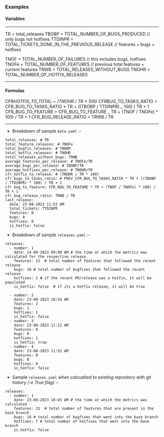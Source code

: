 ### Examples

#### Variables

---

TR = total_releases
TBOBP = TOTAL_NUMBER_OF_BUGS_PRODUCED // only bugs not hotfixes
TTDINPR = TOTAL_TICKETS_DONE_IN_THE_PREVIOUS_RELEASE // features + bugs + hotfixes

TNOF = TOTAL_NUMBER_OF_FAILURES // this includes bugs, hotfixes
TNOFe = TOTAL_NUMBER_OF_FEATURES // previous total features + current features
TRWB = TOTAL_RELEASES_WITHOUT_BUGS
TNOHR = TOTAL_NUMBER_OF_HOTFIX_RELEASES

---

#### Formulas

CFR*HOTFIX_TO_TOTAL = (TNOHR / TR * 100)
CFR*BUG_TO_TASKS_RATIO = CFR_BUG_TO_TASKS_RATIO * TR + ((TBOBP / TTDINPR) _ 100) / TR + 1
CFR_BUG_TO_FEATURE = CFR_BUG_TO_FEATURE _ TR + (TNOF / TNOFe) \* 100) / TR + 1
CFR_BUG_RELEASE_RATIO = TRWB / TR

---

- Breakdown of sample `data.yaml` :-

```
total_releases: # TR
total_feature_releases: # TNOFe
total_bugfix_releases: # TBOBP
total_hotfix_releases: # TNOHR
total_releases_without_bugs: TRWB
average_features_per_release: # TNOFe/TR
average_bugs_per_release: # TBOBP/TR
average_hotfixes_per_release: # TNOHR/TR
cfr_hotfix_to_release: # (TNOHR / TR * 100)
cfr_bugs_to_tasks_ratio: # PREV_CFR_BUG_TO_TASKS_RATIO * TR + ((TBOBP / TTDINPR) * 100) / TR + 1
cfr_bug_to_feature: CFR_BUG_TO_FEATURE * TR + (TNOF / TNOFe) * 100) / TR + 1
cfr_bug_release_ratio: TRWB / TR
last_release:
  date: 23-08-2023 11:52 AM
  total_tickets: TTDINPR
  features: 0
  bugs: 0
  hotfixes: 0
  is_hotfix: false

```

- Breakdown of sample `releases.yaml` :-

```
releases:
  - number: 1
    date: 24-08-2023 09:00 AM # the time at which the metrics was calculated for the respective release
    features: 31  # total number of features that followed the recent release
    bugs: 18 # total number of bugfixes that followed the recent release
    hotfixes: 1 # if the recent PR/release was a hotfix, it will be populated
    is_hotfix: false  # if its a hotfix release, it will be true

  - number: 2
    date: 23-08-2023 10:54 AM
    features: 2
    bugs: 1
    hotfixes: 1
    is_hotfix: false
  - number: 3
    date: 23-08-2023 11:12 AM
    features: 0
    bugs: 0
    hotfixes: 1
    is_hotfix: true
  - number: 4
    date: 23-08-2023 11:52 AM
    features: 0
    bugs: 0
    hotfixes: 0
    is_hotfix: false

```

- Sample `releases.yaml` _when calcualted to existing repository_ with git history _(-e True flag)_ :-

```
releases:
  - number: 1
    date: 23-08-2023 10:45 AM # the time at which the metrics was calculated
    features: 31  # total number of features that are present in the base branch
    bugs: 18 # total number of bugfixes that went into the base branch
    hotfixes: 7 # total number of hotfixes that went into the base branch
    is_hotfix: false

```
